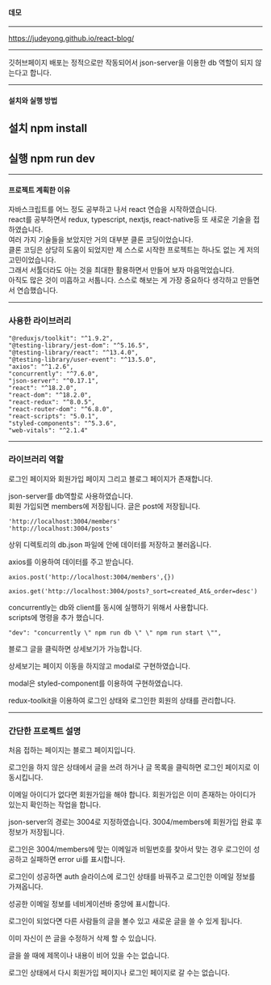 #### 데모


-----


https://judeyong.github.io/react-blog/


-----


깃허브페이지 배포는 정적으로만 작동되어서 json-server을 이용한 db 역할이 되지 않는다고 합니다.


-----


#### 설치와 실행 방법


## 설치 npm install   
## 실행 npm run dev   


-----


#### 프로젝트 계획한 이유   
자바스크립트를 어느 정도 공부하고 나서 react 연습을 시작하였습니다.   
react를 공부하면서 redux, typescript, nextjs, react-native등 또 새로운 기술을 접하였습니다.   
여러 가지 기술들을 보았지만 거의 대부분 클론 코딩이었습니다.   
클론 코딩은 상당히 도움이 되었지만 제 스스로 시작한 프로젝트는 하나도 없는 게 저의 고민이었습니다.   
그래서 서툴더라도 아는 것을 최대한 활용하면서 만들어 보자 마음먹었습니다.   
아직도 많은 것이 미흡하고 서툽니다. 스스로 해보는 게 가장 중요하다 생각하고 만들면서 연습했습니다.   


-----


### 사용한 라이브러리   

    "@reduxjs/toolkit": "^1.9.2",   
    "@testing-library/jest-dom": "^5.16.5",    
    "@testing-library/react": "^13.4.0",    
    "@testing-library/user-event": "^13.5.0",    
    "axios": "^1.2.6",    
    "concurrently": "^7.6.0",    
    "json-server": "^0.17.1",    
    "react": "^18.2.0",    
    "react-dom": "^18.2.0",    
    "react-redux": "^8.0.5",    
    "react-router-dom": "^6.8.0",    
    "react-scripts": "5.0.1",    
    "styled-components": "^5.3.6",    
    "web-vitals": "^2.1.4"    


-----


### 라이브러리 역할
로그인 페이지와 회원가입 페이지 그리고 블로그 페이지가 존재합니다.   

json-server를 db역할로 사용하였습니다.    
회원 가입되면 members에 저장됩니다.
글은 post에 저장됩니다.
    
    'http://localhost:3004/members'
    'http://localhost:3004/posts'

상위 디렉토리의 db.json 파일에 안에 데이터를 저장하고 불러옵니다.   

axios를 이용하여 데이터를 주고 받습니다.   
    
    axios.post('http://localhost:3004/members',{})
    
    axios.get('http://localhost:3004/posts?_sort=created_At&_order=desc')
    
concurrently는 db와 client를 동시에 실행하기 위해서 사용합니다.   
scripts에 명령을 추가 했습니다.

    "dev": "concurrently \" npm run db \" \" npm run start \"",
    
블로그 글을 클릭하면 상세보기가 가능합니다.   

상세보기는 페이지 이동을 하지않고 modal로 구현하였습니다.   

modal은 styled-component를 이용하여 구현하였습니다.   

redux-toolkit을 이용하여 로그인 상태와 로그인한 회원의 상태를 관리합니다.


-----


### 간단한 프로젝트 설명   

처음 접하는 페이지는 블로그 페이지입니다.   

로그인을 하지 않은 상태에서 글을 쓰려 하거나 글 목록을 클릭하면 로그인 페이지로 이동시킵니다.    

이메일 아이디가 없다면 회원가입을 해야 합니다. 회원가입은 이미 존재하는 아이디가 있는지 확인하는 작업을 합니다.   

json-server의 경로는 3004로 지정하였습니다. 3004/members에 회원가입 완료 후 정보가 저장됩니다.    

로그인은 3004/members에 맞는 이메일과 비밀번호를 찾아서 맞는 경우 로그인이 성공하고 실패하면 error ui를 표시합니다.    

로그인이 성공하면 auth 슬라이스에 로그인 상태를 바꿔주고 로그인한 이메일 정보를 가져옵니다.    

성공한 이메일 정보를 네비게이션바 중앙에 표시합니다.     

로그인이 되었다면 다른 사람들의 글을 볼수 있고 새로운 글을 쓸 수 있게 됩니다.     

이미 자신이 쓴 글을 수정하거 삭제 할 수 있습니다.    

글을 쓸 때에 제목이나 내용이 비어 있을 수는 없습니다.   

로그인 상태에서 다시 회원가입 페이지나 로그인 페이지로 갈 수는 없습니다.   

